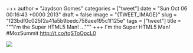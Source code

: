 
+++
author = "Jaydson Gomes"
categories = ["tweet"]
date = "Sun Oct 06 00:16:43 +0000 2013"
draft = false
image = "{TWEET_IMAGE}"
slug = "f23bdf0c025f2a41a5b9bedc758aee195c1f125e"
tags = ["tweet"]
title = """I'm the Super HTML5 Man! ..."""
+++
I'm the Super HTML5 Man! #MozSummit http://t.co/tqSToOpcL0

![](/images/tweet-media/386646164801859584-BV2ko0yIQAApcpd.jpg)